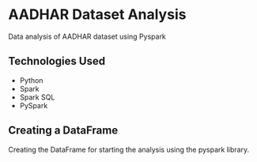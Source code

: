 # AADHAR Dataset Analysis
Data analysis of AADHAR dataset using Pyspark
## Technologies Used
* Python
* Spark
* Spark SQL
* PySpark

## Creating a DataFrame
Creating the DataFrame for starting the analysis using the pyspark library.
